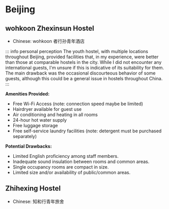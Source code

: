 # Beijing

## wohkoon Zhexinsun Hostel

- Chinese: wohkoon 者行孙青年酒店

::: info personal perception
The youth hostel, with multiple locations throughout Beijing, provided facilities that, in my experience, were better than those at comparable hostels in the city. While I did not encounter any international guests, I'm unsure if this is indicative of its suitability for them. The main drawback was the occasional discourteous behavior of some guests, although this could be a general issue in hostels throughout China.
:::

**Amenities Provided:**

- Free Wi-Fi Access (note: connection speed maybe be limited)
- Hairdryer available for guest use
- Air conditioning and heating in all rooms
- 24-hour hot water supply
- Free luggage storage
- Free self-service laundry facilities (note: detergent must be purchased separately)

**Potential Drawbacks:**

- Limited English proficiency among staff members.
- Inadequate sound insulation between rooms and common areas.
- Single occupancy rooms are compact in size.
- Limited size and/or availability of public/common areas.

## Zhihexing Hostel

- Chinese: 知和行青年旅舍
